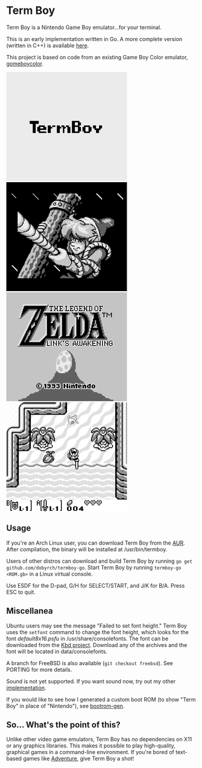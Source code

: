 Term Boy
========

Term Boy is a Nintendo Game Boy emulator...for your terminal.

This is an early implementation written in Go. A more complete version (written
in C++) is available [here](https://github.com/dobyrch/termboy).

This project is based on code from an existing Game Boy Color emulator,
[gomeboycolor](https://github.com/djhworld/gomeboycolor).

![Boot](screenshots/screen_0.png)
![Intro](screenshots/screen_1.png)
![Title](screenshots/screen_2.png)
![Gameplay](screenshots/screen_3.png)

Usage
-----

If you're an Arch Linux user, you can download Term Boy from the
[AUR](https://aur.archlinux.org/packages/termboy).  After compilation, the
binary will be installed at /usr/bin/termboy.

Users of other distros can download and build Term Boy by running
`go get github.com/dobyrch/termboy-go`.  Start Term Boy by running
`termboy-go <ROM.gb>` in a Linux virtual console.

Use ESDF for the D-pad, G/H for SELECT/START, and J/K for B/A.  Press ESC to quit.

Miscellanea
-----------

Ubuntu users may see the message "Failed to set font height."  Term Boy uses
the `setfont` command to change the font height, which looks for the font
*default8x16.psfu* in /usr/share/consolefonts.  The font can be downloaded from
the [Kbd project](http://kbd-project.org/download/).  Download any of the
archives and the font will be located in data/consolefonts.

A branch for FreeBSD is also available (`git checkout freebsd`).  See PORTING
for more details.

Sound is not yet supported.  If you want sound now, try out my other
[implementation](https://github.com/dobyrch/termboy).

If you would like to see how I generated a custom boot ROM (to show "Term Boy"
in place of "Nintendo"), see
[bootrom-gen](https://github.com/dobyrch/bootrom-gen).

So... What's the point of this?
-------------------------------

Unlike other video game emulators, Term Boy has *no* dependencies on X11 or
any graphics libraries.  This makes it possible to play high-quality, graphical
games in a command-line environment.  If you're bored of text-based games like
[Adventure](https://en.wikipedia.org/wiki/Colossal_Cave_Adventure), give Term
Boy a shot!
